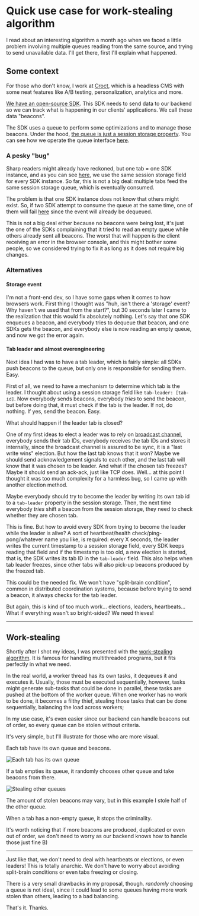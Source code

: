 # Quick use case for work-stealing algorithm

I read about an interesting algorithm a month ago when we faced a little problem involving multiple queues reading from the same source, and trying to send unavailable data. I'll get there, first I'll explain what happened.

## Some context

For those who don't know, I work at [Croct](https://croct.com/), which is a headless CMS with some neat features like A/B testing, personalization, analytics and more.

[We have an open-source SDK](https://github.com/croct-tech/sdk-js). This SDK needs to send data to our backend so we can track what is happening in our clients' applications. We call these data "beacons".

The SDK uses a queue to perform some optimizations and to manage those beacons. Under the hood, [the queue is just a session storage property](https://github.com/croct-tech/sdk-js/blob/2da50e3fcb810d77bcd2a867c9bb7b0269d1dc41/src/container.ts#L303-L311). You can see how we operate the queue interface [here](https://github.com/croct-tech/sdk-js/blob/2da50e3fcb810d77bcd2a867c9bb7b0269d1dc41/src/channel/queuedChannel.ts).

### A pesky "bug"

Sharp readers might already have reckoned, but one tab = one SDK instance, and as you can see [here](https://github.com/croct-tech/sdk-js/blob/2da50e3fcb810d77bcd2a867c9bb7b0269d1dc41/src/container.ts#L336-L339), we use the same session storage field for every SDK instance. So far, this is not a big deal: multiple tabs feed the same session storage queue, which is eventually consumed.

The problem is that one SDK instance does not know that others might exist. So, if two SDK attempt to consume the queue at the same time, one of them will fail [here](https://github.com/croct-tech/sdk-js/blob/2da50e3fcb810d77bcd2a867c9bb7b0269d1dc41/src/queue/persistentQueue.ts#L47-L49) since the event will already be dequeued.

This is not a big deal either because no beacons were being lost, it's just the one of the SDKs complaining that it tried to read an empty queue while others already sent all beacons. The worst that will happen is the client receiving an error in the browser console, and this might bother some people, so we considered trying to fix it as long as it does not require big changes.

### Alternatives

#### Storage event

I'm not a front-end dev, so I have some gaps when it comes to how browsers work. First thing I thought was "huh, isn't there a 'storage' event? Why haven't we used that from the start?", but 30 seconds later I came to the realization that this would fix absolutely nothing. Let's say that one SDK enqueues a beacon, and everybody tries to dequeue that beacon, and one SDKs gets the beacon, and everybody else is now reading an empty queue, and now we got the error again.

#### Tab leader and almost overengineering

Next idea I had was to have a tab leader, which is fairly simple: all SDKs push beacons to the queue, but only one is responsible for sending them. Easy.

First of all, we need to have a mechanism to determine which tab is the leader. I thought about using a session storage field like `tab-leader: [tab-id]`. Now everybody sends beacons, everybody _tries_ to send the beacon, but before doing that, it must check if the tab is the leader. If not, do nothing. If yes, send the beacon. Easy.

What should happen if the leader tab is closed?

One of my first ideas to elect a leader was to rely on [broadcast channel](https://developer.mozilla.org/en-US/docs/Web/API/BroadcastChannel), everybody sends their tab IDs, everybody receives the tab IDs and stores it internally, since the broadcast channel is assured to be sync, it is a "last write wins" election. But how the last tab knows that it won? Maybe we should send acknowledgement signals to each other, and the last tab will know that it was chosen to be leader. And what if the chosen tab freezes? Maybe it should send an ack-ack, just like TCP does. Well... at this point I thought it was too much complexity for a harmless bug, so I came up with another election method.

Maybe everybody should try to become the leader by writing its own tab id to a `tab-leader` property in the session storage. Then, the next time everybody _tries_ shift a beacon from the session storage, they need to check whether they are chosen tab.

This is fine. But how to avoid every SDK from trying to become the leader while the leader is alive? A sort of heartbeat/health check/ping-pong/whatever name you like, is required: every X seconds, the leader writes the current timestamp to a session storage field, every SDK keeps reading that field and if the timestamp is too old, a new election is started, that is, the SDK writes its tab ID in the `tab-leader` field. This also helps when tab leader freezes, since other tabs will also pick-up beacons produced by the freezed tab.

This could be the needed fix. We won't have "split-brain condition", common in distributed coordination systems, because before trying to send a beacon, it always checks for the tab leader.

But again, this is kind of too much work... elections, leaders, heartbeats... What if everything wasn't so bright-sided? We need thieves!


---

## Work-stealing

Shortly after I shot my ideas, I was presented with the [work-stealing algorithm](https://en.wikipedia.org/wiki/Work_stealing). It is famous for handling multithreaded programs, but it fits perfectly in what we need.

In the real world, a worker thread has its own tasks, it dequeues it and executes it. Usually, those must be executed sequentially, however, tasks might generate sub-tasks that could be done in parallel, these tasks are pushed at the bottom of the worker queue. When one worker has no work to be done, it becomes a filthy thief, stealing those tasks that can be done sequentially, balancing the load across workers;

In my use case, it's even easier since our backend can handle beacons out of order, so every queue can be stolen without criteria.

It's very simple, but I'll illustrate for those who are more visual.

Each tab have its own queue and beacons.

![Each tab has its own queue](https://cdn.denis.my/assets/full-queues.png)

If a tab empties its queue, it randomly chooses other queue and take beacons from there.


![Stealing other queues](https://cdn.denis.my/assets/empty-queue.png)

The amount of stolen beacons may vary, but in this example I stole half of the other queue.

When a tab has a non-empty queue, it stops the criminality.

It's worth noticing that if more beacons are produced, duplicated or even out of order, we don't need to worry as our backend knows how to handle those just fine B)

---

Just like that, we don't need to deal with heartbeats or elections, or even leaders! This is totally anarchic. We don't have to worry about avoiding split-brain conditions or even tabs freezing or closing.

There is a very small drawbacks in my proposal, though. _randomly_ choosing a queue is not ideal, since it could lead to some queues having more work stolen than others, leading to a bad balancing.

That's it. Thanks.


